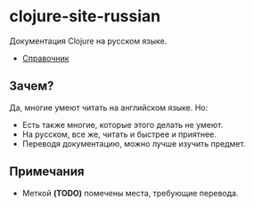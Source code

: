 clojure-site-russian
====================

Документация Clojure на русском языке.

- [Справочник](clojure-site-ru/content/reference/documentation.adoc)


Зачем?
------

Да, многие умеют читать на английском языке. Но:

- Есть также многие, которые этого делать не умеют.
- На русском, все же, читать и быстрее и приятнее.
- Переводя документацию, можно лучше изучить предмет.

Примечания
----------

- Меткой **(TODO)** помечены места, требующие перевода.
